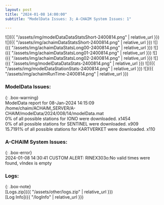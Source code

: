 ```yaml
---
layout: post
title: "2024-01-08 14:00:00"
subtitle: "ModelData Issues: 3; A-CHAIM System Issues: 1"

---
```


![]({{ "/assets/img/modelDataDataStatsShort-2400814.png" | relative_url }})
![]({{ "/assets/img/achaimDataStatsShort-2400814.png" | relative_url }})
![]({{ "/assets/img/achaimDataStatsLong00-2400814.png" | relative_url }})
![]({{ "/assets/img/achaimDataStatsLong01-2400814.png" | relative_url }})
![]({{ "/assets/img/achaimDataStatsLong02-2400814.png" | relative_url }})
![]({{ "/assets/img/modelDataDataStats-2400814.png" | relative_url }})
![]({{ "/assets/img/modelDataStationStats-2400814.png" | relative_url }})
![]({{ "/assets/img/achaimRunTime-2400814.png" | relative_url }})


### ModelData Issues:  
  
{: .box-warning}  
 ModelData report for 08-Jan-2024 14:15:09   
 /home/chaim/ACHAIM_SERVER/A-CHAIM/modelData/2024/008/14/modelData.mat   
 0% of all possible stations for IONO were downloaded. x1454   
 0% of all possible stations for SENTINEL were downloaded. x909   
 15.7191% of all possible stations for KARTVERKET were downloaded. x110   
  
### A-CHAIM System Issues:  
  
{: .box-error}  
2024-01-08 14:30:41 CUSTOM ALERT: RINEX303o:No valid times were found, vIndex is empty  

### Logs:  
  
{: .box-note}  
[Logs.zip]({{ "/assets/other/logs.zip" | relative_url }})  
[Log Info]({{ "/logInfo" | relative_url }})  
